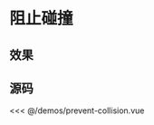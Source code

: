 # 阻止碰撞

## 效果

<ClientOnly>
  <DemoPreventCollision></DemoPreventCollision>
</ClientOnly>

## 源码

<<< @/demos/prevent-collision.vue
